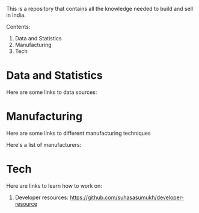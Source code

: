 This is a repository that contains all the knowledge needed to build and sell in India.

Contents:
1. Data and Statistics
2. Manufacturing
3. Tech

# Data and Statistics

Here are some links to data sources:

# Manufacturing

Here are some links to different manufacturing techniques

Here's a list of manufacturers:

# Tech

Here are links to learn how to work on:
1. Developer resources: https://github.com/suhasasumukh/developer-resource



